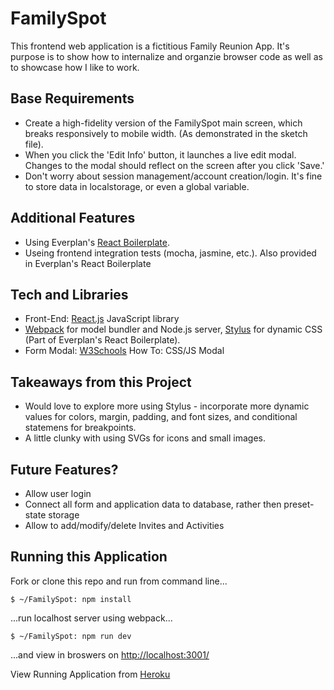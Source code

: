 # FamilySpot
This frontend web application is a fictitious Family Reunion App. It's purpose is to show how to internalize and organzie browser code as well as to showcase how I like to work.

## Base Requirements

- Create a high-fidelity version of the FamilySpot main screen, which breaks responsively to mobile width. (As demonstrated in the sketch file).
- When you click the 'Edit Info' button, it launches a live edit modal. Changes to the modal should reflect on the screen after you click 'Save.'
- Don't worry about session management/account creation/login. It's fine to store data in localstorage, or even a global variable.

## Additional Features
- Using Everplan's [React Boilerplate](https://github.com/everplans/react-boilerplate).
- Useing frontend integration tests (mocha, jasmine, etc.). Also provided in Everplan's React Boilerplate

## Tech and Libraries
- Front-End: [React.js](https://facebook.github.io/react/) JavaScript library
- [Webpack](https://webpack.github.io/) for model bundler and Node.js server, [Stylus](http://stylus-lang.com/) for dynamic CSS (Part of Everplan's React Boilerplate).  
- Form Modal: [W3Schools](http://www.w3schools.com/howto/howto_css_modals.asp) How To: CSS/JS Modal

## Takeaways from this Project
- Would love to explore more using Stylus - incorporate more dynamic values for colors, margin, padding, and font sizes, and conditional statemens for breakpoints.
- A little clunky with using SVGs for icons and small images.

## Future Features?
- Allow user login
- Connect all form and application data to database, rather then preset-state storage
- Allow to add/modify/delete Invites and Activities

## Running this Application
Fork or clone this repo and run from command line...

```
$ ~/FamilySpot: npm install
```
...run localhost server using webpack...

```
$ ~/FamilySpot: npm run dev
```
...and view in broswers on [http://localhost:3001/](http://localhost:3001)

View Running Application from [Heroku](https://family-spot.herokuapp.com/)
